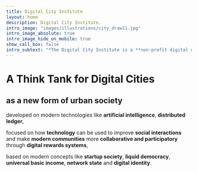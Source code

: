 ```yaml
---
title: Digital City Institute
layout: home
description: Digital City Institute.
intro_image: "images/illustrations/city_draw11.jpg"
intro_image_absolute: true
intro_image_hide_on_mobile: true
show_call_box: false
intro_subtext: "*The Digital City Institute is a **non-profit digital organization** that aims to **promote the development of digital cities** and to **support the creation of a digital society**."
---
```


# A Think Tank for Digital Cities

## as a new form of urban society 

developed on modern technologies like **artificial intelligence**, **distributed ledger**,

focused on how **technology** can be used to improve **social interactions** and make **modern communities** more **collaborative and participatory** through **digital rewards systems**,

based on modern concepts like **startup society**, **liquid democracy**, **universal basic income**, **network state** and **digital identity**.
